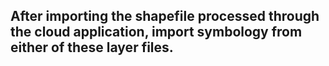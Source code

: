 ## After importing the shapefile processed through the cloud application, import symbology from either of these layer files.